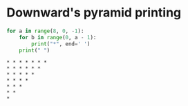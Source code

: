 # Downward's pyramid printing


```python
for a in range(8, 0, -1):
    for b in range(0, a - 1):
        print("*", end=' ')
    print(" ")
```

    * * * * * * *  
    * * * * * *  
    * * * * *  
    * * * *  
    * * *  
    * *  
    *  
     
    


```python

```
